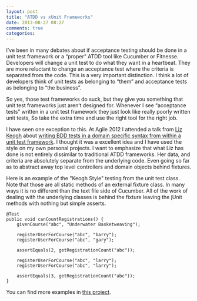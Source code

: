 ```yaml
---
layout: post
title: "ATDD vs xUnit Frameworks"
date: 2013-08-27 08:27
comments: true
categories: 
---
```


I’ve been in many debates about if acceptance testing should be done in a unit test framework or a “proper” ATDD tool like Cucumber or Fitnesse. Developers will change a unit test to do what they want in a heartbeat. They are more reluctant to change an acceptance test where the criteria is separated from the code. This is a very important distinction. I think a lot of developers think of unit tests as belonging to “them” and acceptance tests as belonging to “the business”.  

So yes, those test frameworks do suck, but they give you something that unit test frameworks just aren’t designed for. Whenever I see “acceptance tests” written in a unit test framework they just look like really poorly written unit tests, So take the extra time and use the right tool for the right job.

I have seen one exception to this. At Agile 2012 I attended a talk from <a href="https://twitter.com/lunivore">Liz Keogh</a> about <a href="http://agile2012.sched.org/event/e459c95d5ffa604772181091d142cb22">writing BDD tests in a domain specific syntax from within a unit test framework</a>. I thought it was a excellent idea and I have used the style on my own personal projects. I want to emphasize that what Liz has done is not entirely dissimilar to traditional ATDD frameworks. Her data, and criteria are absolutely separate from the underlying code. Even going so far as to abstract away top level controllers and domain objects behind fixtures. 

Here is an example of the "Keogh Style" testing from the unit test class. Note that those are all static methods of an external fixture class. In many ways it is no different than the text file side of Cucumber. All of the work of dealing with the underlying classes is behind the fixture leaving the jUnit methods with nothing but simple asserts.

    @Test
    public void canCountRegistrations() {
        givenCourse("abc", "Underwater Basketweaving");

        registerUserForCourse("abc", "barry");
        registerUserForCourse("abc", "gary");

        assertEquals(2, getRegistrationCount("abc"));

        registerUserForCourse("abc", "larry");
        registerUserForCourse("abc", "larry");

        assertEquals(3, getRegistrationCount("abc"));
    }
    
You can find more examples in <a href="https://github.com/ryber/Halleck/blob/master/src/test/java/BDDTests/RegistrationTests.java">this project</a>.